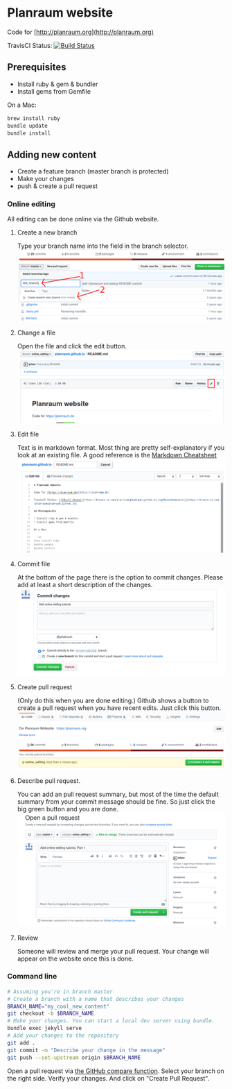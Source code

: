 # Planraum website

Code for [http://planraum.org](http://planraum.org)

TravisCI Status: [![Build Status](https://travis-ci.com/planraum/planraum.github.io.svg?branch=master)](https://travis-ci.com/planraum/planraum.github.io)

## Prerequisites

* Install ruby & gem & bundler
* Install gems from Gemfile

On a Mac:

```sh
brew install ruby
bundle update
bundle install
```


## Adding new content

* Create a feature branch (master branch is protected)
* Make your changes
* push & create a pull request

### Online editing
All editing can be done online via the Github website.

1. Create a new branch

    Type your branch name into the field in the branch selector. 
    ![Branch selector](tutorial_images/create_branch.png)

2. Change a file

    Open the file and click the edit button.
    ![Edit button](tutorial_images/edit_file.png)

3. Edit file

    Text is in markdown format. Most thing are pretty self-explanatory if you look at an existing file. A good reference is the [Markdown Cheatsheet](https://github.com/adam-p/markdown-here/wiki/Markdown-Cheatsheet)
    ![Editor](tutorial_images/editor.png)

4. Commit file

    At the bottom of the page there is the option to commit changes. Please add at least a short description of the changes.
    ![Commit](tutorial_images/commit.png)

5. Create pull request

    (Only do this when you are done editing.) Github shows a button to create a pull request when you have recent edits. Just click this button.
    ![Create pull request](tutorial_images/create_pullrequest.png)
    
 6. Describe pull request.
 
     You can add an pull request summary, but most of the time the default summary from your commit message should be fine.
     So just click the big green button and you are done.
     ![Create pull request](tutorial_images/pullrequest.png)
     
 7. Review
 
     Someone will review and merge your pull request. Your change will appear on the website once this is done.



### Command line

```sh
# Assuming you're in branch master
# Create a branch with a name that describes your changes
BRANCH_NAME="my_cool_new_content"
git checkout -b $BRANCH_NAME
# Make your changes. You can start a local dev server using bundle.
bundle exec jekyll serve
# Add your changes to the repository
git add .
git commit -m "Describe your change in the message"
git push --set-upstream origin $BRANCH_NAME
```

Open a pull request via [the GitHub compare function](https://github.com/planraum/planraum.github.io/compare). Select your branch on the right side. Verify your changes. And click on "Create Pull Request".
